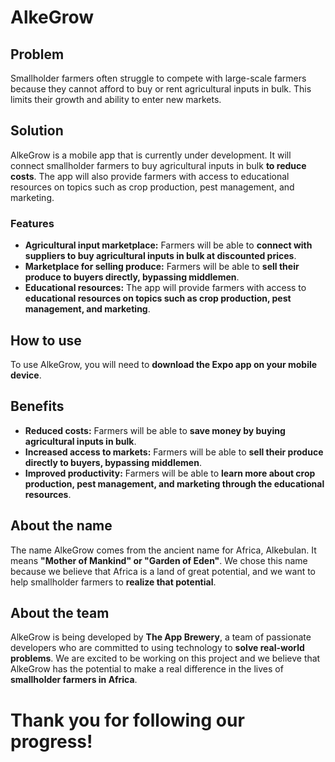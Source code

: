 # AlkeGrow

## Problem

Smallholder farmers often struggle to compete with large-scale farmers because they cannot afford to buy or rent agricultural inputs in bulk. This limits their growth and ability to enter new markets.

## Solution

AlkeGrow is a mobile app that is currently under development. It will connect smallholder farmers to buy agricultural inputs in bulk **to reduce costs**. The app will also provide farmers with access to educational resources on topics such as crop production, pest management, and marketing.

### Features

* **Agricultural input marketplace:** Farmers will be able to **connect with suppliers to buy agricultural inputs in bulk at discounted prices**.
* **Marketplace for selling produce:** Farmers will be able to **sell their produce to buyers directly, bypassing middlemen**.
* **Educational resources:** The app will provide farmers with access to **educational resources on topics such as crop production, pest management, and marketing**.

## How to use

To use AlkeGrow, you will need to **download the Expo app on your mobile device**.

## Benefits

* **Reduced costs:** Farmers will be able to **save money by buying agricultural inputs in bulk**.
* **Increased access to markets:** Farmers will be able to **sell their produce directly to buyers, bypassing middlemen**.
* **Improved productivity:** Farmers will be able to **learn more about crop production, pest management, and marketing through the educational resources**.

## About the name

The name AlkeGrow comes from the ancient name for Africa, Alkebulan. It means **"Mother of Mankind" or "Garden of Eden"**. We chose this name because we believe that Africa is a land of great potential, and we want to help smallholder farmers to **realize that potential**.

## About the team

AlkeGrow is being developed by **The App Brewery**, a team of passionate developers who are committed to using technology to **solve real-world problems**. We are excited to be working on this project and we believe that AlkeGrow has the potential to make a real difference in the lives of **smallholder farmers in Africa**.

# Thank you for following our progress!
